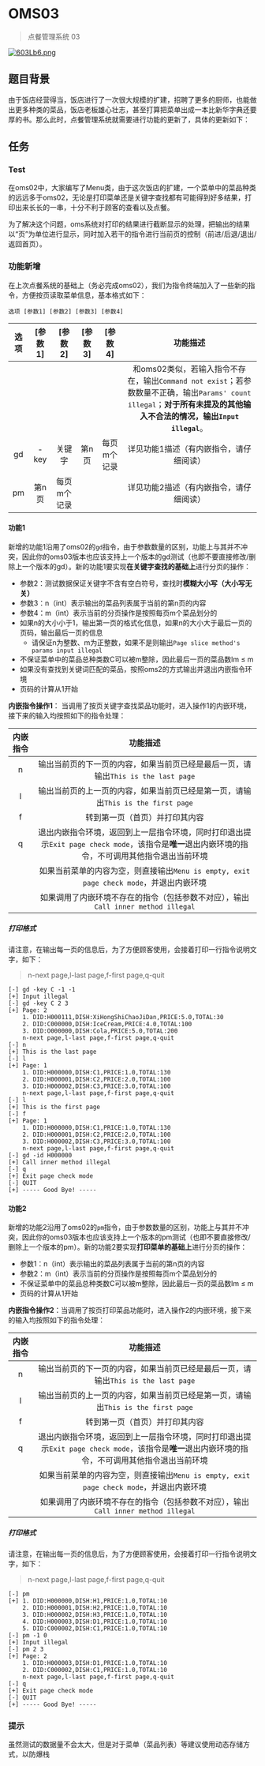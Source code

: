 # OMS03

> 点餐管理系统 03

[![603Lb6.png](https://s3.ax1x.com/2021/03/14/603Lb6.png)](https://imgtu.com/i/603Lb6)

## 题目背景

由于饭店经营得当，饭店进行了一次很大规模的扩建，招聘了更多的厨师，也能做出更多种类的菜品，饭店老板雄心壮志，甚至打算把菜单出成一本比新华字典还要厚的书。那么此时，点餐管理系统就需要进行功能的更新了，具体的更新如下：

## 任务

### Test

在oms02中，大家编写了Menu类，由于这次饭店的扩建，一个菜单中的菜品种类的远远多于oms02，无论是打印菜单还是关键字查找都有可能得到好多结果，打印出来长长的一串，十分不利于顾客的查看以及点餐。

为了解决这个问题，oms系统对打印的结果进行截断显示的处理，把输出的结果以“页”为单位进行显示，同时加入若干的指令进行当前页的控制（前进/后退/退出/返回首页）。

### 功能新增

在上次点餐系统的基础上（务必完成oms02），我们为指令终端加入了一些新的指令，方便按页读取菜单信息，基本格式如下：

```shell
选项 [参数1] [参数2] [参数3] [参数4]
```

| 选项 | [参数 1] | [参数 2] | [参数 3] | [参数 4] | 功能描述 |
| :---: | :---: | :---: | :---: | :---: | :---: |
| | | | | | 和oms02类似，若输入指令不存在，输出`Command not exist`；若参数数量不正确，输出`Params' count illegal`；**对于所有未提及的其他输入不合法的情况，输出`Input illegal`**。 |
| gd | -key | 关键字 | 第n页 | 每页m个记录 | 详见功能1描述（有内嵌指令，请仔细阅读） |
| pm | 第n页 | 每页m个记录 |  |  | 详见功能2描述（有内嵌指令，请仔细阅读） |

#### 功能1
新增的功能1沿用了oms02的`gd`指令，由于参数数量的区别，功能上与其并不冲突，因此你的oms03版本也应该支持上一个版本的gd测试（也即不要直接修改/删除上一个版本的gd）。新的功能1要实现**在关键字查找的基础上**进行分页的操作：
- 参数2：测试数据保证关键字不含有空白符号，查找时**模糊大小写（大小写无关）**
- 参数3：n（int）表示输出的菜品列表属于当前的第n页的内容
- 参数4：m（int）表示当前的分页操作是按照每页m个菜品划分的
- 如果n的大小小于1，输出第一页的格式化信息，如果n的大小大于最后一页的页码，输出最后一页的信息
  - 请保证n为整数、m为正整数，如果不是则输出`Page slice method's params input illegal`
- 不保证菜单中的菜品总种类数C可以被m整除，因此最后一页的菜品数lm ≤ m
- 如果没有查找到关键词匹配的菜品，按照oms2的方式输出并退出内嵌指令环境
- 页码的计算从1开始

**内嵌指令操作1**： 当调用了按页关键字查找菜品功能时，进入操作1的内嵌环境，接下来的输入均按照如下的指令处理：

| 内嵌指令 | 功能描述 |
| :---: |  :---: |
| n | 输出当前页的下一页的内容，如果当前页已经是最后一页，请输出`This is the last page` |
| l | 输出当前页的上一页的内容，如果当前页已经是第一页，请输出`This is the first page` |
| f | 转到第一页（首页）并打印其内容|
| q | 退出内嵌指令环境，返回到上一层指令环境，同时打印退出提示`Exit page check mode`，该指令是**唯一**退出内嵌环境的指令，不可调用其他指令退出当前环境 |
| | 如果当前菜单的内容为空，则直接输出`Menu is empty, exit page check mode`，并退出内嵌环境 |
| | 如果调用了内嵌环境不存在的指令（包括参数不对应），输出`Call inner method illegal` |

##### 打印格式

请注意，在输出每一页的信息后，为了方便顾客使用，会接着打印一行指令说明文字，如下：
> n-next page,l-last page,f-first page,q-quit

```
[-] gd -key C -1 -1
[+] Input illegal
[-] gd -key C 2 3
[+] Page: 2
    1. DID:H000111,DISH:XiHongShiChaoJiDan,PRICE:5.0,TOTAL:30
    2. DID:C000000,DISH:IceCream,PRICE:4.0,TOTAL:100
    3. DID:O000000,DISH:Cola,PRICE:5.0,TOTAL:200
    n-next page,l-last page,f-first page,q-quit
[-] n
[+] This is the last page
[-] l
[+] Page: 1
    1. DID:H000000,DISH:C1,PRICE:1.0,TOTAL:130
    2. DID:H000001,DISH:C2,PRICE:2.0,TOTAL:100
    3. DID:H000002,DISH:C3,PRICE:3.0,TOTAL:100
    n-next page,l-last page,f-first page,q-quit
[-] l
[+] This is the first page
[-] f
[+] Page: 1
    1. DID:H000000,DISH:C1,PRICE:1.0,TOTAL:130
    2. DID:H000001,DISH:C2,PRICE:2.0,TOTAL:100
    3. DID:H000002,DISH:C3,PRICE:3.0,TOTAL:100
    n-next page,l-last page,f-first page,q-quit
[-] gd -id H000000
[+] Call inner method illegal
[-] q
[+] Exit page check mode
[-] QUIT
[+] ----- Good Bye! -----
```

#### 功能2

新增的功能2沿用了oms02的`pm`指令，由于参数数量的区别，功能上与其并不冲突，因此你的oms03版本也应该支持上一个版本的pm测试（也即不要直接修改/删除上一个版本的pm）。新的功能2要实现**打印菜单的基础上**进行分页的操作：
- 参数1：n（int）表示输出的菜品列表属于当前的第n页的内容
- 参数2：m（int）表示当前的分页操作是按照每页m个菜品划分的
- 不保证菜单中的菜品总种类数C可以被m整除，因此最后一页的菜品数lm ≤ m
- 页码的计算从1开始

**内嵌指令操作2**：当调用了按页打印菜品功能时，进入操作2的内嵌环境，接下来的输入均按照如下的指令处理：

| 内嵌指令 | 功能描述 |
| :---: |  :---: |
| n | 输出当前页的下一页的内容，如果当前页已经是最后一页，请输出`This is the last page` |
| l | 输出当前页的上一页的内容，如果当前页已经是第一页，请输出`This is the first page` |
| f | 转到第一页（首页）并打印其内容|
| q | 退出内嵌指令环境，返回到上一层指令环境，同时打印退出提示`Exit page check mode`，该指令是**唯一**退出内嵌环境的指令，不可调用其他指令退出当前环境 |
| | 如果当前菜单的内容为空，则直接输出`Menu is empty, exit page check mode`，并退出内嵌环境 |
| | 如果调用了内嵌环境不存在的指令（包括参数不对应），输出`Call inner method illegal` |

##### 打印格式

请注意，在输出每一页的信息后，为了方便顾客使用，会接着打印一行指令说明文字，如下：
> n-next page,l-last page,f-first page,q-quit

```
[-] pm
[+] 1. DID:H000000,DISH:H1,PRICE:1.0,TOTAL:10
    2. DID:H000001,DISH:H2,PRICE:1.0,TOTAL:10
    3. DID:H000002,DISH:H3,PRICE:1.0,TOTAL:10
    4. DID:H000003,DISH:D1,PRICE:1.0,TOTAL:10
    5. DID:C000002,DISH:C1,PRICE:1.0,TOTAL:10
[-] pm -1 0
[+] Input illegal
[-] pm 2 3
[+] Page: 2
    1. DID:H000003,DISH:D1,PRICE:1.0,TOTAL:10
    2. DID:C000002,DISH:C1,PRICE:1.0,TOTAL:10
    n-next page,l-last page,f-first page,q-quit
[-] q
[+] Exit page check mode
[-] QUIT
[+] ----- Good Bye! -----  
```

### 提示

虽然测试的数据量不会太⼤，但是对于菜单（菜品列表）等建议使⽤动态存储⽅式，以防爆栈